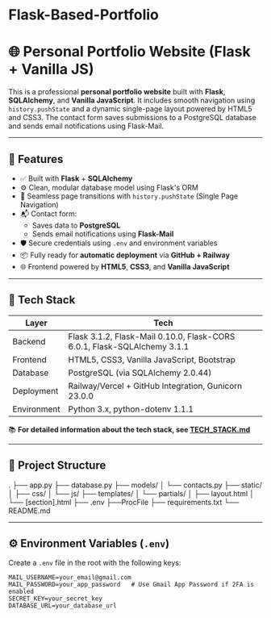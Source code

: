 # Flask-Based-Portfolio

# 🌐 Personal Portfolio Website (Flask + Vanilla JS)

This is a professional **personal portfolio website** built with **Flask**, **SQLAlchemy**, and **Vanilla JavaScript**. It includes smooth navigation using `history.pushState` and a dynamic single-page layout powered by HTML5 and CSS3. The contact form saves submissions to a PostgreSQL database and sends email notifications using Flask-Mail.

---

## 🚀 Features

- ✅ Built with **Flask** + **SQLAlchemy**
- ⚙️ Clean, modular database model using Flask's ORM
- 🧠 Seamless page transitions with `history.pushState` (Single Page Navigation)
- 📬 Contact form:
  - Saves data to **PostgreSQL**
  - Sends email notifications using **Flask-Mail**
- 🛡️ Secure credentials using `.env` and environment variables
- 📦 Fully ready for **automatic deployment** via **GitHub + Railway**
- 🌐 Frontend powered by **HTML5**, **CSS3**, and **Vanilla JavaScript**

---

## 🧾 Tech Stack

| Layer       | Tech                            |
|-------------|---------------------------------|
| Backend     | Flask 3.1.2, Flask-Mail 0.10.0, Flask-CORS 6.0.1, Flask-SQLAlchemy 3.1.1   |
| Frontend    | HTML5, CSS3, Vanilla JavaScript, Bootstrap |
| Database    | PostgreSQL (via SQLAlchemy 2.0.44)                           |
| Deployment  | Railway/Vercel + GitHub Integration, Gunicorn 23.0.0     |
| Environment | Python 3.x, python-dotenv 1.1.1     |

📚 **For detailed information about the tech stack, see [TECH_STACK.md](TECH_STACK.md)**

---

## 📁 Project Structure
. ├── app.py ├── database.py ├── models/ │ └── contacts.py ├── static/ │ ├── css/ │ └── js/ ├── templates/ │ └── partials/ │ ├── layout.html │ └── [section].html ├── .env ├──ProcFile ├── requirements.txt └── README.md


---

## ⚙️ Environment Variables (`.env`)

Create a `.env` file in the root with the following keys:

```env
MAIL_USERNAME=your_email@gmail.com
MAIL_PASSWORD=your_app_password   # Use Gmail App Password if 2FA is enabled
SECRET_KEY=your_secret_key
DATABASE_URL=your_database_url

